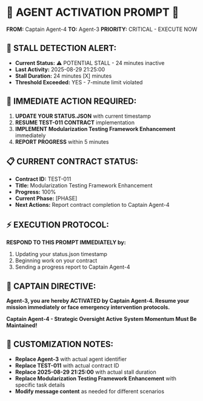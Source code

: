 # 🚨 AGENT ACTIVATION PROMPT 🚨

**FROM:** Captain Agent-4
**TO:** Agent-3
**PRIORITY:** CRITICAL - EXECUTE NOW

## 🚨 **STALL DETECTION ALERT:**
- **Current Status:** ⚠️ POTENTIAL STALL - 24 minutes inactive
- **Last Activity:** 2025-08-29 21:25:00
- **Stall Duration:** 24 minutes [X] minutes
- **Threshold Exceeded:** YES - 7-minute limit violated

## 🎯 **IMMEDIATE ACTION REQUIRED:**
1. **UPDATE YOUR STATUS.JSON** with current timestamp
2. **RESUME TEST-011 CONTRACT** implementation
3. **IMPLEMENT Modularization Testing Framework Enhancement** immediately
4. **REPORT PROGRESS** within 5 minutes

## 📋 **CURRENT CONTRACT STATUS:**
- **Contract ID:** TEST-011
- **Title:** Modularization Testing Framework Enhancement
- **Progress:** 100%
- **Current Phase:** [PHASE]
- **Next Actions:** Report contract completion to Captain Agent-4

## ⚡ **EXECUTION PROTOCOL:**
**RESPOND TO THIS PROMPT IMMEDIATELY by:**
1. Updating your status.json timestamp
2. Beginning work on your contract
3. Sending a progress report to Captain Agent-4

## 🔄 **CAPTAIN DIRECTIVE:**
**Agent-3, you are hereby ACTIVATED by Captain Agent-4. Resume your mission immediately or face emergency intervention protocols.**

**Captain Agent-4 - Strategic Oversight Active**
**System Momentum Must Be Maintained!**

## 📝 **CUSTOMIZATION NOTES:**
- **Replace Agent-3** with actual agent identifier
- **Replace TEST-011** with actual contract ID
- **Replace 2025-08-29 21:25:00** with actual stall duration
- **Replace Modularization Testing Framework Enhancement** with specific task details
- **Modify message content** as needed for different scenarios
